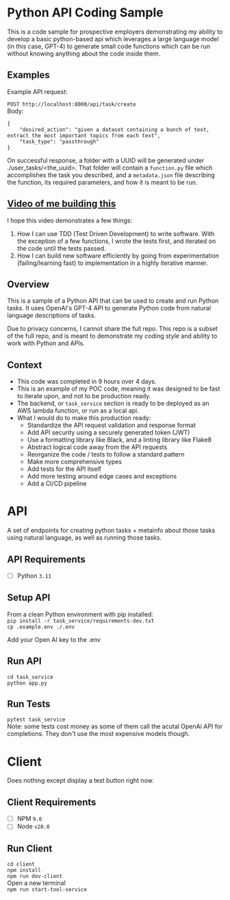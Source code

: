 # Python API Coding Sample  
This is a code sample for prospective employers demonstrating my ability to develop a basic python-based api which leverages a large language model (in this case, GPT-4) to generate small code functions which can be run without knowing anything about the code inside them.

## Examples  
Example API request:  

`POST http://localhost:8000/api/task/create`  
Body:  
```
{   
    "desired_action": "given a dataset containing a bunch of text, extract the most important topics from each text",  
    "task_type": "passthrough"  
}  
```

On successful response, a folder with a UUID will be generated under ./user_tasks/<the_uuid>. That folder will contain a `function.py` file which accomplishes the task you described, and a `metadata.json` file describing the function, its required parameters, and how it is meant to be run.  

## [Video of me building this](https://youtu.be/XiuV2_qffMQ)
I hope this video demonstrates a few things:  
1. How I can use TDD (Test Driven Development) to write software. With the exception of a few functions, I wrote the tests first, and iterated on the code until the tests passed.  
2. How I can build new software efficiently by going from experimentation (failing/learning fast) to implementation in a highly iterative manner.  

## Overview  
This is a sample of a Python API that can be used to create and run Python tasks. It uses OpenAI's GPT-4 API to generate Python code from natural language descriptions of tasks.  

Due to privacy concerns, I cannot share the full repo. This repo is a subset of the full repo, and is meant to demonstrate my coding style and ability to work with Python and APIs.  
## Context  
- This code was completed in 9 hours over 4 days.  
- This is an example of my POC code, meaning it was designed to be fast to iterate upon, and not to be production ready.  
- The backend, or `task_service` section is ready to be deployed as an AWS lambda function, or run as a local api.
- What I would do to make this production ready:  
  - Standardize the API request validation and response format  
  - Add API security using a securely generated token (JWT)  
  - Use a formatting library like Black, and a linting library like Flake8  
  - Abstract logical code away from the API requests  
  - Reorganize the code / tests to follow a standard pattern  
  - Make more comprehensive types  
  - Add tests for the API itself  
  - Add more testing around edge cases and exceptions  
  - Add a CI/CD pipeline  

# API  
A set of endpoints for creating python tasks + metainfo about those tasks using natural language, as well as running those tasks.  

## API Requirements  
- [ ] Python `3.11`  

## Setup API  

From a clean Python environment with pip installed:  
`pip install -r task_service/requirements-dev.txt`  
`cp .example.env ./.env`  

Add your Open AI key to the .env  

## Run API  
`cd task_service`  
`python app.py`  

## Run Tests  
`pytest task_service`  
Note: some tests cost money as some of them call the acutal OpenAi API for completions. They don't use the most expensive models though.  

# Client  
Does nothing except display a test button right now.  

## Client Requirements  
- [ ] NPM `9.6`  
- [ ] Node `v20.0`  

## Run Client  
`cd client`  
`npm install`  
`npm run dev-client`  
Open a new terminal  
`npm run start-tool-service`  

